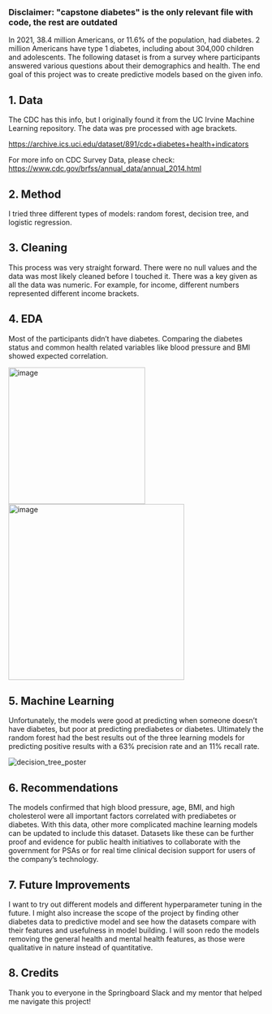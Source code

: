 ### Disclaimer: "capstone diabetes" is the only relevant file with code, the rest are outdated

In 2021, 38.4 million Americans, or 11.6% of the population, had diabetes. 2 million Americans have type 1 diabetes, including about 304,000 children and adolescents. The following dataset is from a survey where participants answered various questions about their demographics and health. The end goal of this project was to create predictive models based on the given info.

## 1.	Data
The CDC has this info, but I originally found it from the UC Irvine Machine Learning repository. The data was pre processed with age brackets.

https://archive.ics.uci.edu/dataset/891/cdc+diabetes+health+indicators

For more info on CDC Survey Data, please check: https://www.cdc.gov/brfss/annual_data/annual_2014.html

## 2.	Method
I tried three different types of models: random forest, decision tree, and logistic regression.

## 3.	Cleaning
This process was very straight forward. There were no null values and the data was most likely cleaned before I touched it. There was a key given as all the data was numeric. For example, for income, different numbers represented different income brackets.

## 4.	EDA
Most of the participants didn’t have diabetes. Comparing the diabetes status and common health related variables like blood pressure and BMI showed expected correlation. 

<img width="269" alt="image" src="https://github.com/Zippart/capstone---diabetes-indicators/assets/46052439/ca5eb4d6-18ab-4901-be0b-28c84ea2abe5">

<img width="346" alt="image" src="https://github.com/Zippart/capstone---diabetes-indicators/assets/46052439/9dd548fa-6cd3-434b-ad70-15b239ca93a7">


## 5.	Machine Learning

Unfortunately, the models were good at predicting when someone doesn’t have diabetes, but poor at predicting prediabetes or diabetes. Ultimately the random forest had the best results out of the three learning models for predicting positive results with a 63% precision rate and an 11% recall rate. 

![decision_tree_poster](https://github.com/Zippart/capstone---diabetes-indicators/assets/46052439/050ae21f-824b-40e3-a767-de884f291ddf)

## 6.	Recommendations
The models confirmed that high blood pressure, age, BMI, and high cholesterol were all important factors correlated with prediabetes or diabetes. With this data, other more complicated machine learning models can be updated to include this dataset. Datasets like these can be further proof and evidence for public health initiatives to collaborate with the government for PSAs or for real time clinical decision support for users of the company’s technology.


## 7.	Future Improvements
I want to try out different models and different hyperparameter tuning in the future. I might also increase the scope of the project by finding other diabetes data to predictive model and see how the datasets compare with their features and usefulness in model building. I will soon redo the models removing the general health and mental health features, as those were qualitative in nature instead of quantitative.

## 8.	Credits

Thank you to everyone in the Springboard Slack and my mentor that helped me navigate this project!
